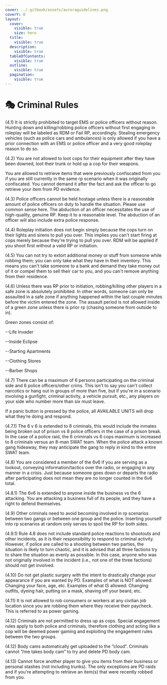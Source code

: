 ```yaml
---
cover: ../.gitbook/assets/auroraguidelines.png
coverY: 0
layout:
  cover:
    visible: true
    size: hero
  title:
    visible: true
  description:
    visible: true
  tableOfContents:
    visible: true
  outline:
    visible: true
  pagination:
    visible: true
---
```


# 🎭 Criminal Rules

(4.1) It is strictly prohibited to target EMS or police officers without reason. Hunting down and killing/robbing police officers without first engaging in roleplay will be labeled as RDM or Fail RP, accordingly. Stealing emergency vehicles (such as police cars and ambulances) is only allowed if you have a prior connection with an EMS or police officer and a very good roleplay reason to do so.

(4.2) You are not allowed to loot cops for their equipment after they have been downed, loot their trunk or hold up a cop for their weapons.

You are allowed to retrieve items that were previously confiscated from you if you are still currently in the same rp scenario when it was originally confiscated.  You cannot demand it after the fact and ask the officer to go retrieve your item from PD evidence. &#x20;

(4.3) Police officers cannot be held hostage unless there is a reasonable amount of police officers on duty to handle the situation.  Please use common sense here.  The abduction of an officer necessitates the use of high-quality, genuine RP. Keep it to a reasonable level. The abduction of an officer will also include extra police response.

(4.4) Roleplay initiation does not begin simply because the cops turn on their lights and sirens to pull you over. This implies you can't start firing at cops merely because they're trying to pull you over. RDM will be applied if you shoot first without a valid RP or initiation.

​(4.5) You can not try to extort additional money or stuff from someone while robbing them; you can only take what they have in their inventory. This means you can't take someone to a bank and demand they take money out of it or compel them to sell their car to you, and you can't remove anything from their residence.&#x20;

(4.6) Unless there was RP prior to initiation, robbing/killing other players in a safe zone is absolutely prohibited. In other words, someone can only be assaulted in a safe zone if anything happened within the last couple minutes before the victim entered the zone.  The assault period is not allowed inside of a green zone unless there is prior rp (chasing someone from outside to in).

Green zones consist of:

\--Life Invader

\--Inside Eclipse

\--Starting Apartments

\--Clothing Stores

\--Barber Shops

(4.7) There can be a maximum of 6 persons participating on the criminal side and 6 police officers/other crims. This isn't to say you can't collect narcotics or hang out in groups of more than five, but if you're in a scenario involving a gunfight, criminal activity, a vehicle pursuit, etc., any players on your side who number more than six must leave.

If a panic button is pressed by the police, all AVAILABLE UNITS will drop what they’re doing and respond.

(4.7.1) The 6 v 6 is extended to 8 criminals, this would include the inmates being broken out of prison vs 8 police officers in the case of a prison break. In the case of a police raid, the 6 criminals vs 6 cops maximum is increased to 8 criminals versus an 8-man SWAT team. When the police attack a known gang hideaway, they may anticipate the gang to reply in kind to the entire SWAT team.

(4.8) You are considered a member of the 6v6 if you are serving as a lookout, conveying information/tactics over the radio, or engaging in any manner in a crisis. Just because someone goes down or departs the radio after participating does not mean they are no longer counted in the 6v6 total.

(4.8.1) The 6v6 is extended to anyone inside the business vs the 6 attacking. You are attacking a business full of its people, and they have a right to defend themselves.&#x20;

(4.9) Other criminals need to avoid becoming involved in rp scenarios between two gangs or between one group and the police. Inserting yourself into rp scenarios at random only serves to spoil the RP for both sides.

​(4.9.1) Rule 4.8 does not include standard police reactions to shootouts and other incidents, as it is their responsibility to respond to criminal activity. However, if police are called to a shooting between two parties, the situation is likely to turn chaotic, and it is advised that all three factions try to share the situation as evenly as possible. In this case, anyone who was not originally involved in the incident (i.e., not one of the three factions) should not get involved.

(4.10) Do not get plastic surgery with the intent to drastically change your appearance if you are wanted by PD. Examples of what is NOT allowed: Changing your face, age, etc. Examples of what IS allowed: Changing outfits, dyeing hair, putting on a mask, shaving off your beard, etc.

(4.11) It is not allowed to rob consumers or workers at any civilian job location since you are robbing them where they receive their paycheck. This is referred to as power gaming.

(4.12) Criminals are not permitted to dress up as cops. Special engagement rules apply to both police and criminals, therefore clothing and acting like a cop will be deemed power gaming and exploiting the engagement rules between the two groups.

(4.12) Body cams automatically get uploaded to the “cloud”.  Criminals cannot “/me takes body cam” to try and delete PD body cam.

(4.13) Cannot force another player to give you items from their business or personal stashes (not including trunks).  The only exceptions are PD raids and if you're attempting to retrieve an item(s) that were recently robbed from you.

